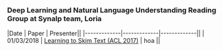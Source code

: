 ### Deep Learning and Natural Language Understanding Reading Group at Synalp team, Loria

|Date |     Paper        | Presenter||
|-------------|-------------|-------------||
| 01/03/2018 | [Learning to Skim Text (ACL 2017)](https://arxiv.org/abs/1704.06877) | hoa ||
